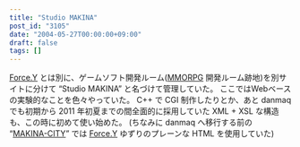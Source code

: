 ```yaml
---
title: "Studio MAKINA"
post_id: "3105"
date: "2004-05-27T00:00:00+09:00"
draft: false
tags: []
---
```



[Force.Y](/force-y) とは別に、ゲームソフト開発ルーム([MMORPG](/tag/evil-kingdom) 開発ルーム跡地)を別サイトに分けて “Studio MAKINA” と名づけて管理していた。 ここではWebベースの実験的なことを色々やっていた。 C++ で CGI 制作したりとか、あと danmaq でも初期から 2011 年初夏までの間全面的に採用していた XML + XSL な構造も、この時に初めて使い始めた。 (ちなみに danmaq へ移行する前の “[MAKINA-CITY](/makina-city)” では [Force.Y](/force-y) ゆずりのプレーンな HTML を使用していた)
